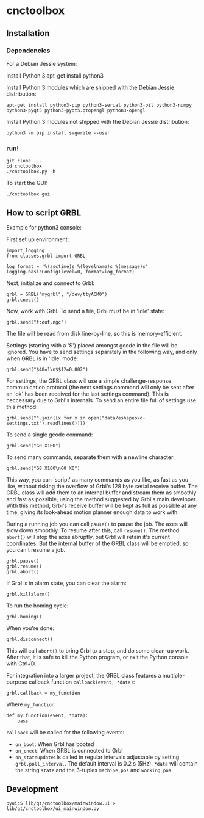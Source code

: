 # cnctoolbox

## Installation

### Dependencies

For a Debian Jessie system:

Install Python 3
    apt-get install python3
    
Install Python 3 modules which are shipped with the Debian Jessie distribution:

    apt-get install python3-pip python3-serial python3-pil python3-numpy python3-pyqt5 python3-pyqt5.qtopengl python3-opengl

Install Python 3 modules not shipped with the Debian Jessie distribution: 
    
    python3 -m pip install svgwrite --user

### run!

    git clone ...
    cd cnctoolbox
    ./cnctoolbox.py -h
    
To start the GUI:

    ./cnctoolbox gui
    
    
    

## How to script GRBL

Example for python3 console:

First set up environment:

    import logging
    from classes.grbl import GRBL

    log_format = '%(asctime)s %(levelname)s %(message)s'
    logging.basicConfig(level=0, format=log_format)

Next, initialize and connect to Grbl:
    
    grbl = GRBL("mygrbl", "/dev/ttyACM0")
    grbl.cnect()

Now, work with Grbl. To send a file, Grbl must be in 'Idle' state:

    grbl.send("f:out.ngc")
    
The file will be read from disk line-by-line, so this is memory-efficient.
    
Settings (starting with a '$') placed amongst gcode in the file will be ignored. You have to send settings separately in the following way, and only when GRBL is in 'Idle' mode:

    grbl.send("$40=1\n$$12=0.002")
    
For settings, the GRBL class will use a simple challenge-response communication protocol (the next settings command will only be sent after an 'ok' has been received for the last settings command). This is neccessary due to Grbl's internals. To send an entire file full of settings use this method:

    grbl.send("".join([x for x in open("data/eshapeoko-settings.txt").readlines()]))

To send a single gcode command:

    grbl.send("G0 X100")
    
To send many commands, separate them with a newline character:

    grbl.send("G0 X100\nG0 X0")

This way, you can 'script' as many commands as you like, as fast as you like, without risking the overflow of Grbl's 128 byte serial receive buffer. The GRBL class will add them to an internal buffer and stream them as smoothly and fast as possible, using the method suggested by Grbl's main developer. With this method, Grbl's receive buffer will be kept as full as possible at any time, giving its look-ahead motion planner enough data to work with.

During a running job you can call `pause()` to pause the job. The axes will slow down smoothly. To resume after this, call `resume()`. The method `abort()` will stop the axes abruptly, but Grbl will retain it's current coordinates. But the internal buffer of the GRBL class will be emptied, so you can't resume a job.

    grbl.pause()
    grbl.resume()
    grbl.abort()

If Grbl is in alarm state, you can clear the alarm:

    grbl.killalarm()
    
To run the homing cycle:

    grbl.homing()

When you're done:

    grbl.disconnect()
    
This will call `abort()` to bring Grbl to a stop, and do some clean-up work. After that, it is safe to kill the Python program, or exit the Python console with Ctrl+D.

For integration into a larger project, the GRBL class features a multiple-purpose callback function `callback(event, *data)`:

    grbl.callback = my_function
    
Where `my_function`:

    def my_function(event, *data):
        pass
    
`callback` will be called for the following events:

* `on_boot`: When Grbl has booted
* `on_cnect`: When GRBL is connected to Grbl
* `on_stateupdate`: Is called in regular intervals adjustable by setting `grbl.poll_interval`. The default interval is 0.2 s (5Hz). `*data` will contain the string `state` and the 3-tuples `machine_pos` and `working_pos`.


## Development

    pyuic5 lib/qt/cnctoolbox/mainwindow.ui > lib/qt/cnctoolbox/ui_mainwindow.py